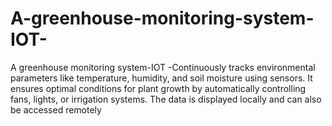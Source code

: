 # A-greenhouse-monitoring-system-IOT-
A greenhouse monitoring system-IOT      -Continuously tracks environmental parameters like temperature, humidity, and soil moisture using sensors. It ensures optimal conditions for plant growth by automatically controlling fans, lights, or irrigation systems. The data is displayed locally and can also be accessed remotely
